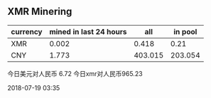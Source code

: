 ## XMR Minering

|currency|mined in last 24 hours|all|in pool|
|---|---|---|---|
|XMR|0.002|0.418|0.21|
|CNY|1.773|403.015|203.054|

今日美元对人民币 6.72	今日xmr对人民币965.23


2018-07-19 03:35
